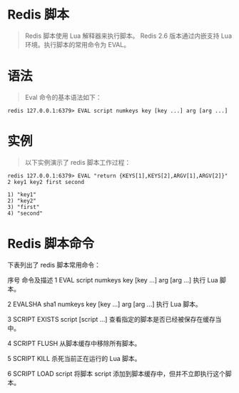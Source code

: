 # Redis 脚本
>Redis 脚本使用 Lua 解释器来执行脚本。 Redis 2.6 版本通过内嵌支持 Lua 环境。执行脚本的常用命令为 EVAL。

# 语法
>Eval 命令的基本语法如下：
```
redis 127.0.0.1:6379> EVAL script numkeys key [key ...] arg [arg ...]
```
# 实例
>以下实例演示了 redis 脚本工作过程：
```
redis 127.0.0.1:6379> EVAL "return {KEYS[1],KEYS[2],ARGV[1],ARGV[2]}" 2 key1 key2 first second

1) "key1"
2) "key2"
3) "first"
4) "second"
```
# Redis 脚本命令
下表列出了 redis 脚本常用命令：

序号	命令及描述
1	EVAL script numkeys key [key ...] arg [arg ...] 
执行 Lua 脚本。


2	EVALSHA sha1 numkeys key [key ...] arg [arg ...] 
执行 Lua 脚本。


3	SCRIPT EXISTS script [script ...] 
查看指定的脚本是否已经被保存在缓存当中。


4	SCRIPT FLUSH 
从脚本缓存中移除所有脚本。


5	SCRIPT KILL 
杀死当前正在运行的 Lua 脚本。


6	SCRIPT LOAD script 
将脚本 script 添加到脚本缓存中，但并不立即执行这个脚本。
